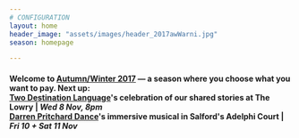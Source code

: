 ```yaml
---
# CONFIGURATION
layout: home
header_image: "assets/images/header_2017awWarni.jpg"
season: homepage

---
```

#### Welcome to [Autumn/Winter 2017](/current/2017-autumnwinter) — a season where you choose what you want to pay. Next up:<br>[Two Destination Language](/current/2017-autumnwinter/2destlang)'s celebration of our shared stories at The Lowry | *Wed 8 Nov, 8pm*<br>[Darren Pritchard Dance](/current/2017-autumnwinter/pritchard)'s immersive musical in Salford's Adelphi Court | *Fri 10 + Sat 11 Nov*
